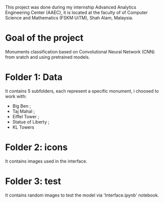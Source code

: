This project was done during my internship Advanced Analytics Engineering Center (AAEC), it is located
at the faculty of of Computer Science and Mathematics (FSKM UiTM), Shah Alam, Malaysia.

# Goal of the project
Monuments classification based on Convolutional Neural Network (CNN) from sratch and using pretrained models.

# Folder 1: Data
It contains 5 subfolders, each represent a specific monument, i choosed to work with:
* Big Ben ; 
* Taj Mahal ; 
* Eiffel Tower ; 
* Statue of Liberty ; 
* KL Towers

# Folder 2: icons
It contains images used in the interface.

# Folder 3: test
It contains random images to test the model via 'Interface.ipynb' notebook.
